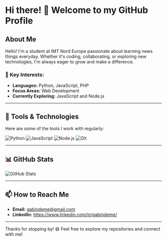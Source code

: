 # Hi there! 👋 Welcome to my GitHub Profile

## About Me
Hello! I'm a student at IMT Nord Europe passionate about learning news things everyday. Whether it's coding, collaborating, or exploring new technologies, I'm always eager to grow and make a difference.

### 🌟 Key Interests:
- **Languages:** Python, JavaScript, PHP
- **Focus Areas:** Web Development
- **Currently Exploring:** JavaScript and Node.js

---

## 🔧 Tools & Technologies
Here are some of the tools I work with regularly:

![Python](https://img.shields.io/badge/-Python-3776AB?style=flat-square&logo=Python&logoColor=white)
![JavaScript](https://img.shields.io/badge/-JavaScript-F7DF1E?style=flat-square&logo=JavaScript&logoColor=black)
![Node.js](https://img.shields.io/badge/-Node.js-339933?style=flat-square&logo=Node.js&logoColor=white)
![Git](https://img.shields.io/badge/-Git-F05032?style=flat-square&logo=Git&logoColor=white)

---

## 📊 GitHub Stats

![GitHub Stats](https://github-readme-stats.vercel.app/api?username=Onibagg&show_icons=true&hide=prs&theme=radical)

---

## 📫 How to Reach Me
- **Email:** gabindeme@gmail.com
- **LinkedIn:** https://www.linkedin.com/in/gabindeme/

---

Thanks for stopping by! 😄 Feel free to explore my repositories and connect with me!
